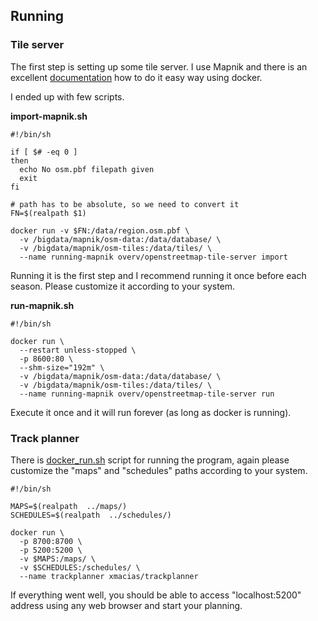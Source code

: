 ## Running

### Tile server

The first step is setting up some tile server. I use Mapnik and there is an excellent [documentation](https://github.com/Overv/openstreetmap-tile-server/blob/master/README.md)
how to do it easy way using docker.

I ended up with few scripts.

**import-mapnik.sh**
```
#!/bin/sh

if [ $# -eq 0 ]
then
  echo No osm.pbf filepath given
  exit
fi

# path has to be absolute, so we need to convert it
FN=$(realpath $1)

docker run -v $FN:/data/region.osm.pbf \
  -v /bigdata/mapnik/osm-data:/data/database/ \
  -v /bigdata/mapnik/osm-tiles:/data/tiles/ \
  --name running-mapnik overv/openstreetmap-tile-server import
```

Running it is the first step and I recommend running it once before each season. Please customize it according to your system.

**run-mapnik.sh**
```
#!/bin/sh

docker run \
  --restart unless-stopped \
  -p 8600:80 \
  --shm-size="192m" \
  -v /bigdata/mapnik/osm-data:/data/database/ \
  -v /bigdata/mapnik/osm-tiles:/data/tiles/ \
  --name running-mapnik overv/openstreetmap-tile-server run
```

Execute it once and it will run forever (as long as docker is running).

### Track planner

There is [docker_run.sh](app/docker_run.sh) script for running the program, again please customize the "maps" and "schedules" paths according to your system.
```
#!/bin/sh

MAPS=$(realpath  ../maps/)
SCHEDULES=$(realpath  ../schedules/)

docker run \
  -p 8700:8700 \
  -p 5200:5200 \
  -v $MAPS:/maps/ \
  -v $SCHEDULES:/schedules/ \
  --name trackplanner xmacias/trackplanner
```

If everything went well, you should be able to access "localhost:5200" address using any web browser and start your planning.